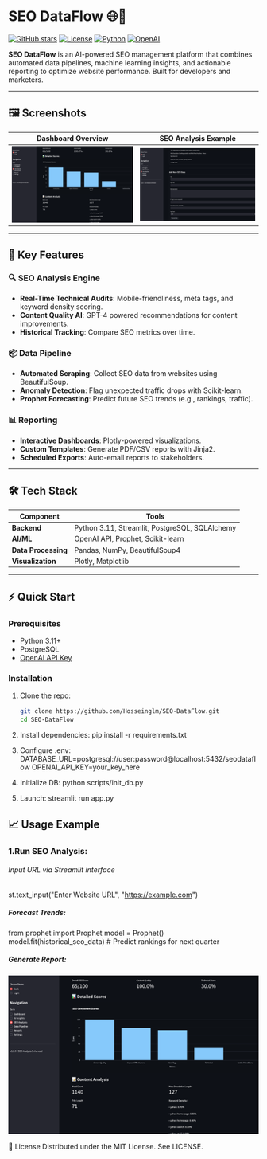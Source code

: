 # SEO DataFlow 🌐🤖

[![GitHub stars](https://img.shields.io/github/stars/Hosseinglm/SEO-DataFlow?style=social)](https://github.com/Hosseinglm/SEO-DataFlow/stargazers) 
[![License](https://img.shields.io/badge/License-MIT-blue.svg)](https://opensource.org/licenses/MIT) 
[![Python](https://img.shields.io/badge/Python-3.8%2B-blue)](https://www.python.org/) 
[![OpenAI](https://img.shields.io/badge/Powered%20by-OpenAI-412990)](https://openai.com/)

**SEO DataFlow** is an AI-powered SEO management platform that combines automated data pipelines, machine learning insights, and actionable reporting to optimize website performance. Built for developers and marketers.

---

## 🖼️ Screenshots

| Dashboard Overview         | SEO Analysis Example      |
|----------------------------|---------------------------|
| ![Dashboard](assets/1.png) | ![Analysis](assets/2.png) |

---

## 🚀 Key Features

### 🔍 **SEO Analysis Engine**
- **Real-Time Technical Audits**: Mobile-friendliness, meta tags, and keyword density scoring.
- **Content Quality AI**: GPT-4 powered recommendations for content improvements.
- **Historical Tracking**: Compare SEO metrics over time.

### 📦 **Data Pipeline**
- **Automated Scraping**: Collect SEO data from websites using BeautifulSoup.
- **Anomaly Detection**: Flag unexpected traffic drops with Scikit-learn.
- **Prophet Forecasting**: Predict future SEO trends (e.g., rankings, traffic).

### 📊 **Reporting**
- **Interactive Dashboards**: Plotly-powered visualizations.
- **Custom Templates**: Generate PDF/CSV reports with Jinja2.
- **Scheduled Exports**: Auto-email reports to stakeholders.

---

## 🛠️ Tech Stack

| Component          | Tools                                                                 |
|--------------------|-----------------------------------------------------------------------|
| **Backend**        | Python 3.11, Streamlit, PostgreSQL, SQLAlchemy                       |
| **AI/ML**          | OpenAI API, Prophet, Scikit-learn                                     |
| **Data Processing**| Pandas, NumPy, BeautifulSoup4                                        |
| **Visualization**  | Plotly, Matplotlib                                                   |

---

## ⚡ Quick Start

### Prerequisites
- Python 3.11+
- PostgreSQL
- [OpenAI API Key](https://platform.openai.com/)

### Installation
1. Clone the repo:
   ```bash
   git clone https://github.com/Hosseinglm/SEO-DataFlow.git
   cd SEO-DataFlow
2. Install dependencies:
pip install -r requirements.txt

3. Configure .env:
DATABASE_URL=postgresql://user:password@localhost:5432/seodataflow
OPENAI_API_KEY=your_key_here

4. Initialize DB:
python scripts/init_db.py

5. Launch:
streamlit run app.py

## 📈 Usage Example

### 1.Run SEO Analysis:
###### Input URL via Streamlit interface
st.text_input("Enter Website URL", "https://example.com")

##### Forecast Trends:
from prophet import Prophet
model = Prophet()
model.fit(historical_seo_data)  # Predict rankings for next quarter

##### Generate Report:
![Dashboard](assets/1.png)

📜 License
Distributed under the MIT License. See LICENSE.


